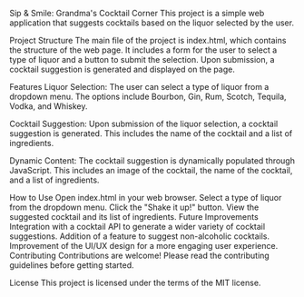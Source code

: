 Sip & Smile: Grandma's Cocktail Corner
This project is a simple web application that suggests cocktails based on the liquor selected by the user.

Project Structure
The main file of the project is index.html, which contains the structure of the web page. It includes a form for the user to select a type of liquor and a button to submit the selection. Upon submission, a cocktail suggestion is generated and displayed on the page.

Features
Liquor Selection: The user can select a type of liquor from a dropdown menu. The options include Bourbon, Gin, Rum, Scotch, Tequila, Vodka, and Whiskey.

Cocktail Suggestion: Upon submission of the liquor selection, a cocktail suggestion is generated. This includes the name of the cocktail and a list of ingredients.

Dynamic Content: The cocktail suggestion is dynamically populated through JavaScript. This includes an image of the cocktail, the name of the cocktail, and a list of ingredients.

How to Use
Open index.html in your web browser.
Select a type of liquor from the dropdown menu.
Click the "Shake it up!" button.
View the suggested cocktail and its list of ingredients.
Future Improvements
Integration with a cocktail API to generate a wider variety of cocktail suggestions.
Addition of a feature to suggest non-alcoholic cocktails.
Improvement of the UI/UX design for a more engaging user experience.
Contributing
Contributions are welcome! Please read the contributing guidelines before getting started.

License
This project is licensed under the terms of the MIT license.
